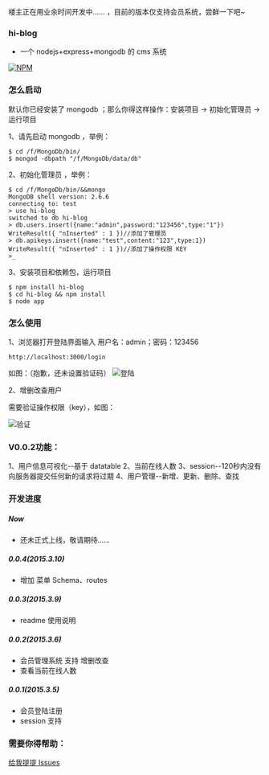 楼主正在用业余时间开发中…… ，目前的版本仅支持会员系统，尝鲜一下吧~

### hi-blog

+ 一个 nodejs+express+mongodb 的 cms 系统

[![NPM](https://nodei.co/npm/hi-blog.png?downloads=true&downloadRank=true&stars=true)](https://nodei.co/npm/hi-blog/)


### 怎么启动

默认你已经安装了 mongodb ；那么你得这样操作：安装项目 -> 初始化管理员 -> 运行项目

1、请先启动 mongodb ，举例：

	$ cd /f/MongoDb/bin/
	$ mongod -dbpath "/f/MongoDb/data/db"

2、初始化管理员 ，举例：

	$ cd /f/MongoDb/bin/&&mongo
	MongoDB shell version: 2.6.6
	connecting to: test
	> use hi-blog
	switched to db hi-blog
	> db.users.insert({name:"admin",password:"123456",type:"1"})
	WriteResult({ "nInserted" : 1 })//添加了管理员
	> db.apikeys.insert({name:"test",content:"123",type:1})
	WriteResult({ "nInserted" : 1 })//添加了操作权限 KEY
	>_

3、安装项目和依赖包，运行项目 

	$ npm install hi-blog
	$ cd hi-blog && npm install
	$ node app


### 怎么使用

1、浏览器打开登陆界面输入 用户名：admin；密码：123456 

	http://localhost:3000/login

如图：（抱歉，还未设置验证码）
![登陆](http://images.cnitblog.com/blog2015/531703/201503/091716509954642.jpg)

2、增删改查用户

需要验证操作权限（key），如图：

![验证](http://images.cnitblog.com/blog2015/531703/201503/091720014646198.jpg)


### V0.0.2功能：

1、用户信息可视化--基于 datatable
2、当前在线人数
3、session--120秒内没有向服务器提交任何新的请求将过期
4、用户管理--新增、更新、删除、查找

### 开发进度

##### Now

+ 还未正式上线，敬请期待……

##### 0.0.4(2015.3.10)

+ 增加 菜单 Schema、routes

##### 0.0.3(2015.3.9)

+ readme 使用说明

##### 0.0.2(2015.3.6)

+ 会员管理系统 支持 增删改查 
+ 查看当前在线人数

##### 0.0.1(2015.3.5)

+ 会员登陆注册 
+ session 支持 


### 需要你得帮助：

[给我提提 Issues](https://github.com/highsea/hi-blog)